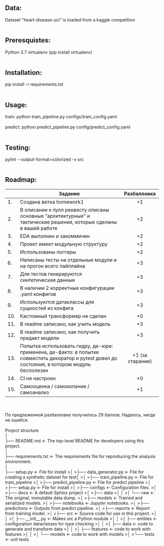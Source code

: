 ## Data:

Dataset "heart-disease-uci" is loaded from a kaggle competition
<br>
<br>
## Preresquistes:

Python 3.7
virtualenv (pip install virtualenv)
<br>
<br>
## Installation:

pip install -r requirements.txt
<br>
<br>
## Usage:

train: python train_pipeline.py configs/train_config.yaml
<br>
<br>
predict: python predict_pipeline.py config/predict_config.yaml
<br>
<br>
## Testing:

pylint --output-format=colorized -v src
<br>
<br>
## Roadmap:

|  |Задание|Разбалловка|
|---|------------------------------------------------------------------------------------------------------------------|:--------:|
|1.|Создана ветка homework1|+1|
|2.|В описании к пулл реквесту описаны основные "архитектурные" и тактические решения, которые сделаны в вашей работе|+2|
|3.|EDA выполнен и закоммичен|+2|
|4.|Проект имеет модульную структуру|+2|
|5.|Использованы логгеры|+2|
|6.|Написаны тесты на отдельные модули и на прогон всего пайплайна|+3|
|7.|Для тестов генерируются синтетические данные|+3|
|8.|В наличии 2 корректные конфигурации .yaml конфигов|+3|
|9.|Используются датаклассы для сущностей из конфига|+3|
|10.|Кастомный трансформер не сделан|+0|
|11.|В readme записано, как учить модель|+3|
|12.|В readme записано, как получить предикт модели|+3|
|13.|Попытка использовать гидру, де-юре: применена, де-факто: в попытке совместить декоратор и pytest довел до состояния, в котором модуль бесполезен|+1 (за старание)|
|14.|CI не настроен|+0|
|15.|Самооценка / самокопание / самоанализ|+1|
<br>
<br>
По предложенной разбалловке получилось 29 баллов. Надеюсь, нигде не ошибся.
<br>
<br>
Project structure
<br>│
<br>├── README.md             <- The top-level README for developers using this project.
<br>│
<br>├── requirements.txt      <- The requirements file for reproducing the analysis environment.
<br>│
<br>├── setup.py              <- File for install
>│
>├── data_generator.py  	  <- File for creating a synthetic dataset for test│
>│
>├── trani_pipeline.py     <- File for train_pipeline
>│
>├── predict_pipeline.py   <- File for predict pipeline
>│
>├── setup.py              <- File for install
>│
>├── configs               <- Configuration files.
>│
>├── docs                  <- A default Sphinx project
>│
>├── data
>│	│
>│   └── raw               <- The original, immutable data dump.
>│
>├── models                <- Trained and serialized models.
>│
>├── notebooks             <- Jupyter notebooks.
>│
>├── predictions           <- Outputs from predict pipeline.
>│
>├── reports               <- Report from training model.
>│
>├── src                   <- Source code for use in this project.
>│	│
>│   ├── __init__.py       <- Makes src a Python module
>│   │
>│   ├── entities          <- configuration dataclasses for type checking
>│   │
>│   ├── data              <- code to generate and transform data
>│	│
>│   ├── features          <- code to work with features
>│   │
>│   └── models            <- code to work with models
>│
>└── tests                 <- unit tests
